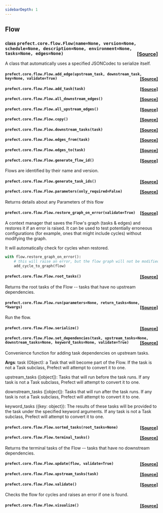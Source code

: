 ```yaml
---
sidebarDepth: 1
---
```


 ## Flow

### <span style="background-color:rgba(27,31,35,0.05);font-size:0.85em;">class</span> ```prefect.core.flow.Flow(name=None, version=None, schedule=None, description=None, environment=None, tasks=None, edges=None)```<span style="float:right;">[[Source]](https://github.com/PrefectHQ/prefect/tree/master/src/prefect/core/flow.py#L42)</span>
A class that automatically uses a specified JSONCodec to serialize itself.

 ####  ```prefect.core.flow.Flow.add_edge(upstream_task, downstream_task, key=None, validate=True)```<span style="float:right;">[[Source]](https://github.com/PrefectHQ/prefect/tree/master/src/prefect/core/flow.py#L185)</span>


 ####  ```prefect.core.flow.Flow.add_task(task)```<span style="float:right;">[[Source]](https://github.com/PrefectHQ/prefect/tree/master/src/prefect/core/flow.py#L169)</span>


 ####  ```prefect.core.flow.Flow.all_downstream_edges()```<span style="float:right;">[[Source]](https://github.com/PrefectHQ/prefect/tree/master/src/prefect/core/flow.py#L249)</span>


 ####  ```prefect.core.flow.Flow.all_upstream_edges()```<span style="float:right;">[[Source]](https://github.com/PrefectHQ/prefect/tree/master/src/prefect/core/flow.py#L243)</span>


 ####  ```prefect.core.flow.Flow.copy()```<span style="float:right;">[[Source]](https://github.com/PrefectHQ/prefect/tree/master/src/prefect/core/flow.py#L96)</span>


 ####  ```prefect.core.flow.Flow.downstream_tasks(task)```<span style="float:right;">[[Source]](https://github.com/PrefectHQ/prefect/tree/master/src/prefect/core/flow.py#L272)</span>


 ####  ```prefect.core.flow.Flow.edges_from(task)```<span style="float:right;">[[Source]](https://github.com/PrefectHQ/prefect/tree/master/src/prefect/core/flow.py#L262)</span>


 ####  ```prefect.core.flow.Flow.edges_to(task)```<span style="float:right;">[[Source]](https://github.com/PrefectHQ/prefect/tree/master/src/prefect/core/flow.py#L255)</span>


 ####  ```prefect.core.flow.Flow.generate_flow_id()```<span style="float:right;">[[Source]](https://github.com/PrefectHQ/prefect/tree/master/src/prefect/core/flow.py#L470)</span>
Flows are identified by their name and version.

 ####  ```prefect.core.flow.Flow.generate_task_ids()```<span style="float:right;">[[Source]](https://github.com/PrefectHQ/prefect/tree/master/src/prefect/core/flow.py#L477)</span>


 ####  ```prefect.core.flow.Flow.parameters(only_required=False)```<span style="float:right;">[[Source]](https://github.com/PrefectHQ/prefect/tree/master/src/prefect/core/flow.py#L132)</span>
Returns details about any Parameters of this flow

 ####  ```prefect.core.flow.Flow.restore_graph_on_error(validate=True)```<span style="float:right;">[[Source]](https://github.com/PrefectHQ/prefect/tree/master/src/prefect/core/flow.py#L144)</span>
A context manager that saves the Flow's graph (tasks & edges) and
restores it if an error is raised. It can be used to test potentially
erroneous configurations (for example, ones that might include cycles)
without modifying the graph.

It will automatically check for cycles when restored.

```python
with flow.restore_graph_on_error():
    # this will raise an error, but the flow graph will not be modified
    add_cycle_to_graph(flow)
```

 ####  ```prefect.core.flow.Flow.root_tasks()```<span style="float:right;">[[Source]](https://github.com/PrefectHQ/prefect/tree/master/src/prefect/core/flow.py#L118)</span>
Returns the root tasks of the Flow -- tasks that have no upstream
dependencies.

 ####  ```prefect.core.flow.Flow.run(parameters=None, return_tasks=None, *kwargs)```<span style="float:right;">[[Source]](https://github.com/PrefectHQ/prefect/tree/master/src/prefect/core/flow.py#L388)</span>
Run the flow.

 ####  ```prefect.core.flow.Flow.serialize()```<span style="float:right;">[[Source]](https://github.com/PrefectHQ/prefect/tree/master/src/prefect/core/flow.py#L431)</span>


 ####  ```prefect.core.flow.Flow.set_dependencies(task, upstream_tasks=None, downstream_tasks=None, keyword_tasks=None, validate=True)```<span style="float:right;">[[Source]](https://github.com/PrefectHQ/prefect/tree/master/src/prefect/core/flow.py#L330)</span>
Convenience function for adding task dependencies on upstream tasks.

**Args**:
task (Object): a Task that will become part of the Flow. If the task is not a
Task subclass, Prefect will attempt to convert it to one.

upstream_tasks ([object]): Tasks that will run before the task runs. If any task
is not a Task subclass, Prefect will attempt to convert it to one.

downstream_tasks ([object]): Tasks that will run after the task runs. If any task
is not a Task subclass, Prefect will attempt to convert it to one.

keyword_tasks ({key: object}): The results of these tasks
will be provided to the task under the specified keyword
arguments. If any task is not a Task subclass, Prefect will attempt to
convert it to one.

 ####  ```prefect.core.flow.Flow.sorted_tasks(root_tasks=None)```<span style="float:right;">[[Source]](https://github.com/PrefectHQ/prefect/tree/master/src/prefect/core/flow.py#L281)</span>


 ####  ```prefect.core.flow.Flow.terminal_tasks()```<span style="float:right;">[[Source]](https://github.com/PrefectHQ/prefect/tree/master/src/prefect/core/flow.py#L125)</span>
Returns the terminal tasks of the Flow -- tasks that have no downstream
dependencies.

 ####  ```prefect.core.flow.Flow.update(flow, validate=True)```<span style="float:right;">[[Source]](https://github.com/PrefectHQ/prefect/tree/master/src/prefect/core/flow.py#L227)</span>


 ####  ```prefect.core.flow.Flow.upstream_tasks(task)```<span style="float:right;">[[Source]](https://github.com/PrefectHQ/prefect/tree/master/src/prefect/core/flow.py#L269)</span>


 ####  ```prefect.core.flow.Flow.validate()```<span style="float:right;">[[Source]](https://github.com/PrefectHQ/prefect/tree/master/src/prefect/core/flow.py#L275)</span>
Checks the flow for cycles and raises an error if one is found.

 ####  ```prefect.core.flow.Flow.visualize()```<span style="float:right;">[[Source]](https://github.com/PrefectHQ/prefect/tree/master/src/prefect/core/flow.py#L456)</span>



